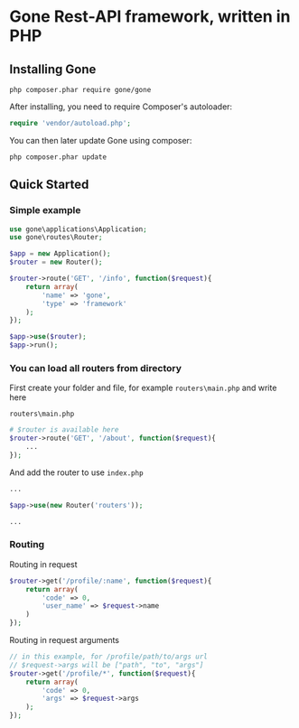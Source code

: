# Gone Rest-API framework, written in PHP

## Installing Gone
```
php composer.phar require gone/gone
```

After installing, you need to require Composer's autoloader:
```php
require 'vendor/autoload.php';
```

You can then later update Gone using composer:
```
php composer.phar update
```

## Quick Started

### Simple example
```php
use gone\applications\Application;
use gone\routes\Router;

$app = new Application();
$router = new Router();

$router->route('GET', '/info', function($request){
    return array(
        'name' => 'gone',
        'type' => 'framework'
    );
});

$app->use($router);
$app->run();
```

### You can load all routers from directory
First create your folder and file, for example `routers\main.php` and
write here

`routers\main.php`
```php
# $router is available here
$router->route('GET', '/about', function($request){
    ...
});
```

And add the router to use
`index.php`
```php
...

$app->use(new Router('routers'));

...
```

### Routing

Routing in request
```php
$router->get('/profile/:name', function($request){
    return array(
        'code' => 0,
        'user_name' => $request->name
    )
});
```

Routing in request arguments
```php
// in this example, for /profile/path/to/args url
// $request->args will be ["path", "to", "args"]
$router->get('/profile/*', function($request){
    return array(
        'code' => 0,
        'args' => $request->args
    );
});
```